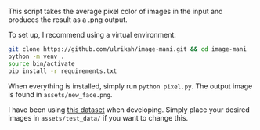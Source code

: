 This script takes the average pixel color of images in the input and produces the result as a .png output.

To set up, I recommend using a virtual environment:

```bash
git clone https://github.com/ulrikah/image-mani.git && cd image-mani
python -m venv .
source bin/activate
pip install -r requirements.txt
```

When everything is installed, simply run `python pixel.py`. The output image is found in `assets/new_face.png`.


I have been using [this dataset](http://people.eecs.berkeley.edu/~shiry/projects/yearbooks/yearbooks.html) when developing. Simply place your desired images in `assets/test_data/` if you want to change this.
